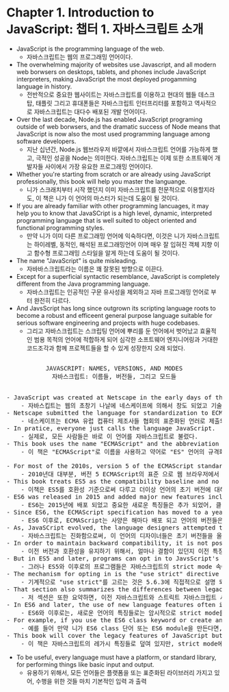 # Chapter 1. Introduction to JavaScript: 챕터 1. 자바스크립트 소개
- JavaScript is the programming language of the web.
    - 자바스크립트는 웹의 프로그래밍 언어이다.
- The overwhelming majority of websites use Javascript, and all modern web borwsers on desktops, tablets, and phones include JavaScript interpreters, making JavaScript the most deployed progamming language in history.
    - 전반적으로 중요한 웹사이트는 자바스크립트를 이용하고 현대의 웹들 데스크탑, 태플릿 그리고 휴대폰들은 자바스크립트 인터프리터를 포함하고 역사적으로 자바스크립트는 대다수 배포된 개발 언어이다.
- Over the last decade, Node.js has enabled JavaScript programing outside of web borwsers, and the dramatic success of Node means that JavaScript is now also the most used programming language among software developers.
    - 지난 십년간, Node.js 웹브라우저 바깥에서 자바스크립트 언어를 가능하게 했고, 극적인 성공을  Node는 의미한다. 자바스크립트는 이제 또한 소프트웨어 개발자들 사이에서 가장 유요한 프로그래밍 언어이다. 
- Whether you're starting from scratch or are already using JavaScript professionally, this book will help you master the languange.
    - 니가 스크래치부터 시작 했던지 이미 자바스크립트를 전문적으로 이용할지라도, 이 책은 니가 이 언어의 마스터가 되는데 도움이 될 것이다.
- If you are already familiar with other programming lancuages, it may help you to know that JavaSCript is a high level, dynamic, interpreted programming language that is well suited to object oriented and functional programming styles.
    - 만약 니가 이미 다른 프로그래밍 언어에 익숙하다면, 이것은 니가 자바스크립트는 하이레벨, 동적인, 해석된 프로그래밍언어 이며  매우 잘 입혀진 객체 지향 이고 함수형 프로그래밍 스타일을 알게 하는데 도움이 될 것이다.
- The name "JavaScript" is quite misleading.
    - 자바바스크립트라는 이름은 꽤 잘못된 방향으로 이끈다.
- Except for a superficial syntactic resemblance, JavaScript is completely different from the Java programming language.
    - 자바스크립트는 인공적인 구문 유사성을 제외하고 자바 프로그래밍 언어로 부터 완전히 다르다.
- And JavsScript has long since outgrown its scripting language roots to become a robust and efficeent general purpose language suitable for serious software engineering and projects with huge codebases. 
    - 그리고 자바스크립트는 스크립팅 언어에 뿌리를 둔 언어에서 벗어났고 효율적인 범용 목적의 언어에 적합하게 되어 심각한 소프트웨어 엔지니어링과 거대한 코드조각과 함께 프로젝트들을 할 수 있게 성장한지 오래 되었다.
<pre>
 <center>JAVASCRIPT: NAMES, VERSIONS, AND MODES
자바스크립트: 이름들, 버전들, 그리고 모드들
 </center>
- JavaScript was created at Netscape in the early days of the web, and technically, "JavaScript" is a trademark licensed from Sun Microsystems (now Oracle) used to describe Netscape's (now Mozilla's) implementation of the language.
    - 자바스킵트는 웹의 초창기 나날에 네스케이프에 의해서 창도 되었고 기술적으로, 자바스크립트는 썬 마이크로시스템즈(이제는 오라클) 네스케이프(이제는 모질라)로 언어를 구현시키는데 트레이드 마크로 사용되었다.
- Netscape submitted the language for standardization to ECMA the European Computer Manufacturer's Association and beacuse of trademark issues, the standrdized version of the language was stuck with the awkaward name "ECMAScript."
    - 네스케이프는 ECMA 유럽 컵퓨터 제조사들 협회의 표준화된 언러로 제출되었고 왜냐하면 트레이드 마크 문제로, 표준화된 버전의 언어의 이름은 어색한 ECMAScript로 되었다.
- In pratice, everyone just calls the language JavaScript. 
    - 실제로, 모든 사람들은 바로 이 언어를 자바스크립트로 불렀다.
- This book uses the name "ECMAScript" and the abbreviation "ES" to refer to the language standard and to versions of that standard. 
    - 이 책은 "ECMAScript"로 이름을 사용하고 약어로 "ES" 언어의 규격화를 나타 내고 해당 표준의 버전이다.

- For most of the 2010s, version 5 of the ECMAScript standard has been supported by web browsers.
    - 2010년대 대부분, 버전 5 ECMAScript의 표준 으로 웹 브라우저에서 지원 되어졌었다.
- This book treats ES5 as the compatibility baseline and no longer discusses eariler versions of the lanuage. 
    - 이책은 ES5를 호환성 기준으로써 다루고 더이상 언어의 초기 버전에 대해서 토론하지 않을 것이다.
- ES6 was released in 2015 and added major new features including class and module syntax that changed JavaScript from scripting language into a serious, general-purpose language suitable for large scale software engineering.
    - ES6는 2015년에 배포 되었고 중요한 새로운 특징들은 추가 되었어, 클래스와 모듈 syntax등을 포함하여 이러한 것들이 자바스크립트를 스크립팅 언어에서 진지하게 일반적인 목적의 언어에 적합한 소프트웨어 엔지니어를 위해 변화되었어.
- Since ES6, the ECMAScript specification has moved to a yearly release cadence, and versions of the language ES2016, ES2017, ES2018, ES2019, and ES2020 are now idetified by year of relaease.
    - ES6 이후로, ECMAScript는 사양은 해마다 배포 되고 언어의 버전들은 ES2016, ES2017, ES2018, ES2019, and ES2020 해마다 배포함으로써 식별되어졌어.
- As, JavaSCript evolved, the language designers attempted to correct flaws in the early (pre-ES5) versions.
    - 자바스크립트는 진화함으로써, 이 언어의 디자이너들은 초기 버전들을 올바른 방향으로 흐르게 시도 되어졌어.
- In order to maintain backward compatibility, it is not possible to remove legacy features, no matter how flawed.
    - 이전 버전과 호환성을 유지하기 위해서, 얼마나 결함이 있던지 이전 특징들을 지우지 않아도 가능하지 않았어.
- But in ES5 and later, programs can opt in to JavsScript's srict mode in which a number of early language mistakes have been corrected. 
    - 그러나 ES5와 이후로의 프로그램들은 자바스크립트의 strict mode 속에서는 초기 언어의 실수들은 수정되어졌어.
- The mechanism for opting in is the "use strict" directive described in 5.6.3 
    - 기계적으로 "use strict"를 고르는 것은 5.6.3에 직접적으로 설명 되어져 있어.
- That section also summarizes the differences between legacy JavaScript and strict JavaScript.
    - 저 섹션은 또한 요약하면, 이전 자바스크립트와 스트릭트 자바스크립트 사이의 차이들이야.
- In ES6 and later, the use of new language features often implicitly invokes strict mode.
    - ES6와 이후로는, 새로운 언어의 특징들로는 암시적으로 strict mode를 호출해서 사용해.
- For example, if you use the ES6 class keyword or create an ES6 module, then all the code within the class or module is automatically strict, and the old, flawed features are not avilable in those context.
    - 예를 들어 만약 니가 ES6 class 단어 또는 ES6 module을 만든다면, 모든 코드들은 class 또는 모듈 안에서 자동적으로 strict 되고 오래된, 결함이 있는 특징들은 이들의 문맥 안에서는 이용이 가능하지 않아.
- This book will cover the legacy features of JavaScript but is careful to point out that thet are not available in strict mode.
    - 이 책은 자바스크립트의 레가시 특징들로 덮여 있지만, strict mode에서는 이용이 가능하지 않다는 점을 주의해.
</pre>
- To be useful, every language must have a platform, or standard library, for performing things like basic input and output.
    - 유용하기 위해서, 모든 언어들은 플랫폼을 또는 표준화된 라이브러리 가지고 있어, 수행을 위한 것들 마치 기본적인 입력 과 출력 